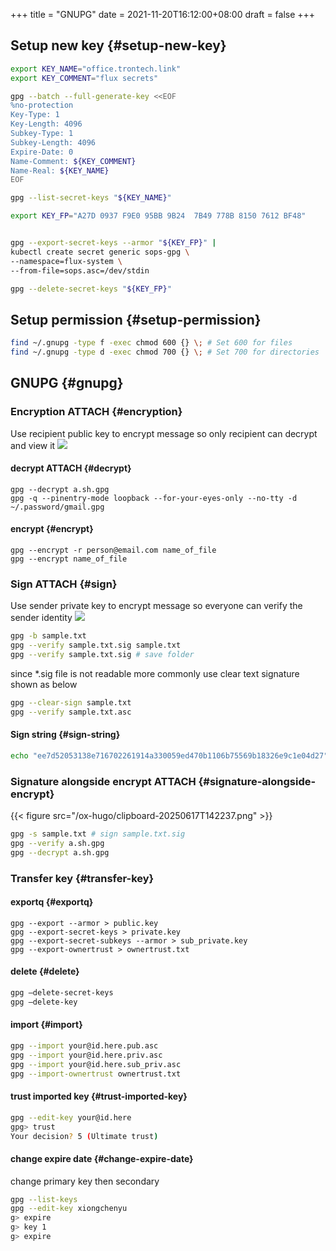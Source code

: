 +++
title = "GNUPG"
date = 2021-11-20T16:12:00+08:00
draft = false
+++

## Setup new key {#setup-new-key}

```sh
export KEY_NAME="office.trontech.link"
export KEY_COMMENT="flux secrets"

gpg --batch --full-generate-key <<EOF
%no-protection
Key-Type: 1
Key-Length: 4096
Subkey-Type: 1
Subkey-Length: 4096
Expire-Date: 0
Name-Comment: ${KEY_COMMENT}
Name-Real: ${KEY_NAME}
EOF

gpg --list-secret-keys "${KEY_NAME}"

export KEY_FP="A27D 0937 F9E0 95BB 9B24  7B49 778B 8150 7612 BF48"


gpg --export-secret-keys --armor "${KEY_FP}" |
kubectl create secret generic sops-gpg \
--namespace=flux-system \
--from-file=sops.asc=/dev/stdin

gpg --delete-secret-keys "${KEY_FP}"
```


## Setup permission {#setup-permission}

```sh
find ~/.gnupg -type f -exec chmod 600 {} \; # Set 600 for files
find ~/.gnupg -type d -exec chmod 700 {} \; # Set 700 for directories
```


## GNUPG {#gnupg}


### Encryption <span class="tag"><span class="ATTACH">ATTACH</span></span> {#encryption}

Use recipient public key to encrypt message so only recipient can decrypt and view it
![](/ox-hugo/clipboard-20250617T142342.png)


#### decrypt <span class="tag"><span class="ATTACH">ATTACH</span></span> {#decrypt}

```shell
gpg --decrypt a.sh.gpg
gpg -q --pinentry-mode loopback --for-your-eyes-only --no-tty -d ~/.password/gmail.gpg
```


#### encrypt {#encrypt}

```shell
gpg --encrypt -r person@email.com name_of_file
gpg --encrypt name_of_file
```


### Sign <span class="tag"><span class="ATTACH">ATTACH</span></span> {#sign}

Use sender private key to encrypt message so everyone can verify the sender identity
![](/ox-hugo/clipboard-20250617T142323.png)

```sh
gpg -b sample.txt
gpg --verify sample.txt.sig sample.txt
gpg --verify sample.txt.sig # save folder
```

since \*.sig file is not readable more commonly use clear text signature shown as below

```sh
gpg --clear-sign sample.txt
gpg --verify sample.txt.asc
```


#### Sign string {#sign-string}

```sh
echo "ee7d52053138e716702261914a330059ed470b1106b75569b18326e9c1e04d27" | gpg -a --default-key 5AF7AFBF695E8A5D --detach-sig
```


### Signature alongside encrypt <span class="tag"><span class="ATTACH">ATTACH</span></span> {#signature-alongside-encrypt}

{{< figure src="/ox-hugo/clipboard-20250617T142237.png" >}}

```sh
gpg -s sample.txt # sign sample.txt.sig
gpg --verify a.sh.gpg
gpg --decrypt a.sh.gpg
```


### Transfer key {#transfer-key}


#### exportq {#exportq}

```shell
gpg --export --armor > public.key
gpg --export-secret-keys > private.key
gpg --export-secret-subkeys --armor > sub_private.key
gpg --export-ownertrust > ownertrust.txt
```


#### delete {#delete}

```sh
gpg –delete-secret-keys
gpg –delete-key
```


#### import {#import}

```sh
gpg --import your@id.here.pub.asc
gpg --import your@id.here.priv.asc
gpg --import your@id.here.sub_priv.asc
gpg --import-ownertrust ownertrust.txt
```


#### trust imported key {#trust-imported-key}

```sh
gpg --edit-key your@id.here
gpg> trust
Your decision? 5 (Ultimate trust)
```


#### change expire date {#change-expire-date}

change primary key then secondary

```sh
gpg --list-keys
gpg --edit-key xiongchenyu
g> expire
g> key 1
g> expire

```
